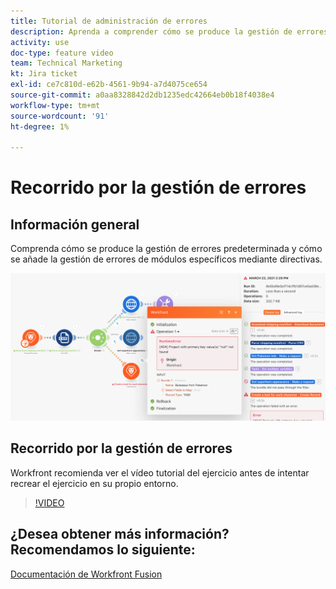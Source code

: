 ```yaml
---
title: Tutorial de administración de errores
description: Aprenda a comprender cómo se produce la gestión de errores predeterminada y cómo añadir la gestión de errores de módulos específicos mediante directivas en [!DNL Adobe Workfront Fusion].
activity: use
doc-type: feature video
team: Technical Marketing
kt: Jira ticket
exl-id: ce7c810d-e62b-4561-9b94-a7d4075ce654
source-git-commit: a0aa8328842d2db1235edc42664eb0b18f4038e4
workflow-type: tm+mt
source-wordcount: '91'
ht-degree: 1%

---
```


# Recorrido por la gestión de errores

## Información general

Comprenda cómo se produce la gestión de errores predeterminada y cómo se añade la gestión de errores de módulos específicos mediante directivas.

![Imagen de un escenario con gestión de errores](assets/troubleshooting-and-error-handling-7.png)

## Recorrido por la gestión de errores

Workfront recomienda ver el vídeo tutorial del ejercicio antes de intentar recrear el ejercicio en su propio entorno.

>[!VIDEO](https://video.tv.adobe.com/v/335306/?quality=12)

## ¿Desea obtener más información? Recomendamos lo siguiente:

[Documentación de Workfront Fusion](https://experienceleague.adobe.com/docs/workfront/using/adobe-workfront-fusion/workfront-fusion-2.html?lang=en)
